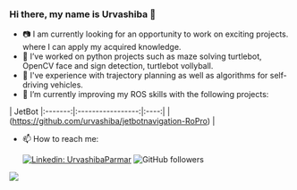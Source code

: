 ### Hi there, my name is Urvashiba 👋

- 📷 I am currently looking for an opportunity to work on exciting projects. where I can apply my acquired knowledge.
- 🔭 I’ve worked on python projects such as maze solving turtlebot, OpenCV face and sign detection, turtlebot vollyball.
- 🚗 I've experience with trajectory planning as well as algorithms for self-driving vehicles.
- 🌱 I’m currently improving my ROS skills with the following projects:

| JetBot
|:-------:|:-----------------:|:----:|
|  (https://github.com/urvashiba/jetbotnavigation-RoPro) |

- 📫 How to reach me: 

  [![Linkedin: UrvashibaParmar](https://img.shields.io/badge/-urvashiba-blue?style=flat-square&logo=Linkedin&logoColor=white&link=https://www.linkedin.com/in/urvashiba-parmar/)](https://www.linkedin.com/in/urvashiba-parmar/)
  ![GitHub followers](https://img.shields.io/github/followers/urvashiba?label=Follow&style=social)
  
![](https://visitor-badge.glitch.me/badge?page_id=urvashiba.urvashiba)

<!--
**urvashiba/urvashiba** is a ✨ _special_ ✨ repository because its `README.md` (this file) appears on your GitHub profile.

![Waka Readme](https://github.com/urvashiba/urvashiba/workflows/Waka%20Readme/badge.svg)

Here are some ideas to get you started:

- 🔭 I’m currently working on ...
- 🌱 I’m currently learning ...
- 👯 I’m looking to collaborate on ...
- 🤔 I’m looking for help with ...
- 💬 Ask me about ...
- 📫 How to reach me: ...
- 😄 Pronouns: ...
- ⚡ Fun fact: ...
-->
